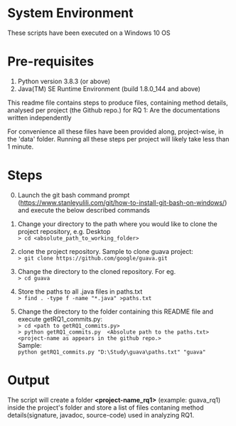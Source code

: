 # System Environment        
These scripts have been executed on a Windows 10 OS       
       
# Pre-requisites   
1.  Python version 3.8.3 (or above)       
2.  Java(TM) SE Runtime Environment (build 1.8.0_144 and above)       
       
This readme file contains steps to produce files, containing method details, analysed per project (the Github repo.) for RQ 1: Are the documentations written independently       
       
For convenience all these files have been provided along, project-wise, in the 'data' folder. Running all these steps per project will likely take less than 1 minute.  
       
# Steps       
0.  Launch the git bash command prompt (https://www.stanleyulili.com/git/how-to-install-git-bash-on-windows/) and execute the below described commands     
       
1.  Change your directory to the path where you would like to clone the project repository, e.g. Desktop      
`> cd <absolute_path_to_working_folder>`       
2.  clone the project repository. Sample to clone guava project:        
`> git clone https://github.com/google/guava.git`       
3.  Change the directory to the cloned repository. For eg.        
`> cd guava`       
4.  Store the paths to all .java files in paths.txt       
`> find . -type f -name "*.java" >paths.txt`       
5.  Change the directory to the folder containing this README file and execute getRQ1_commits.py:       
`> cd <path to getRQ1_commits.py>`       
`> python getRQ1_commits.py  <Absolute path to the paths.txt> <project-name as appears in the github repo.>`    
Sample:        
`python getRQ1_commits.py "D:\Study\guava\paths.txt" "guava"`       
       
# Output
The script will create a folder **<project-name_rq1>** (example: guava_rq1) inside the project's folder and store a list of files contaning method details(signature, javadoc, source-code) used in analyzing RQ1.
